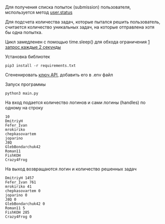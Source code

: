 Для получения списка попыток (submission) пользователя, мспользуется метод [user.status](https://codeforces.com/apiHelp/methods?f0a28=1#:~:text=rating%3Fhandle%3DFefer_Ivan-,user.status,-%D0%92%D0%BE%D0%B7%D0%B2%D1%80%D0%B0%D1%89%D0%B0%D0%B5%D1%82%20%D0%BF%D0%BE%D0%BF%D1%8B%D1%82%D0%BA%D0%B8%20%D1%83%D0%BA%D0%B0%D0%B7%D0%B0%D0%BD%D0%BD%D0%BE%D0%B3%D0%BE) 

Для подсчета количества задач, которые пытался решить пользователь, 
считается количество уникальных задач, на которые отправлена хотя бы одна попытка.

Цикл замедленен с помощью time.sleep() для обхода ограничения [1 запрос каждые 2 секунды](https://codeforces.com/apiHelp#:~:text=%D0%97%D0%B0%D0%BF%D1%80%D0%BE%D1%81%D1%8B%20%D0%BA%20API%20%D0%BC%D0%BE%D0%B6%D0%BD%D0%BE%20%D0%BE%D1%82%D0%BF%D1%80%D0%B0%D0%B2%D0%BB%D1%8F%D1%82%D1%8C%20%D0%BD%D0%B5%20%D1%87%D0%B0%D1%89%D0%B5%2C%20%D1%87%D0%B5%D0%BC%201%20%D1%80%D0%B0%D0%B7%20%D0%B2%20%D0%B4%D0%B2%D0%B5%20%D1%81%D0%B5%D0%BA%D1%83%D0%BD%D0%B4%D1%8B)

Установка библиотек
```
pip3 install -r requirements.txt
```

Сгененировать [ключ API](https://codeforces.com/settings/api), добавить его в .env файл 

Запуск программы
```
python3 main.py
```

На вход подается количество логинов и сами логины (handles) по одному на строку
```
10
DmitriyH
Fefer_Ivan
mrokiriko
chepkasovartem
joparino
J8Q
GlebBondarchuk42
Roman11
FishKOH
Crazy4Frog
```

На выход возвращаются логин и количество решенных задач
```
DmitriyH 1457
Fefer_Ivan 761
mrokiriko 41
chepkasovartem 0
joparino 0
J8Q 0
GlebBondarchuk42 0
Roman11 5
FishKOH 285
Crazy4Frog 0
```